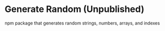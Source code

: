 # Generate Random (Unpublished)

npm package that generates random strings, numbers, arrays, and indexes